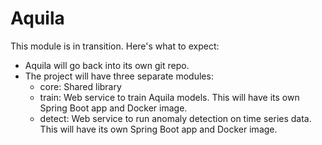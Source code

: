# Aquila

This module is in transition. Here's what to expect:

- Aquila will go back into its own git repo.
- The project will have three separate modules:
  - core: Shared library
  - train: Web service to train Aquila models. This will have its own Spring Boot app and Docker image.
  - detect: Web service to run anomaly detection on time series data. This will have its own Spring
    Boot app and Docker image.

